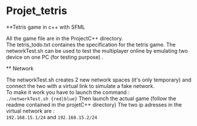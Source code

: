 # Projet_tetris
**Tetris game in c++ with SFML

All the game file are in the ProjectC++ directory. <br>
The tetris_todo.txt containes the specification for the tetris game.
The networkTest.sh can be used to test the multiplayer online by emulating two device on one PC (for testing purpose) . 

** Network

The networkTest.sh creates 2 new network spaces (it's only temporary) and connect the two with a virtual link to simulate a fake network. <br>
To make it work you have to launch the command : <br>
`./networkTest.sh {red|blue}` 
Then launch the actual game (follow the readme contained in the projetC++ directory)
The two ip adresses in the virtual network are : <br>
`192.168.15.1/24` and `192.168.15.2/24`